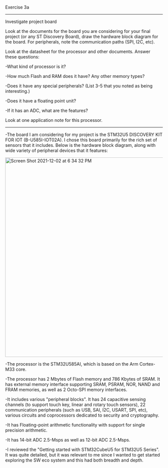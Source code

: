 Exercise 3a
******
Investigate project board

Look at the documents for the board you are considering for your final project (or any ST Discovery Board), draw the hardware block diagram for the board. For peripherals, note the communication paths (SPI, I2C, etc).

Look at the datasheet for the processor and other documents. Answer these questions:

-What kind of processor is it?

-How much Flash and RAM does it have? Any other memory types?

-Does it have any special peripherals? (List 3-5 that you noted as being interesting.)

-Does it have a floating point unit?

-If it has an ADC, what are the features?

Look at one application note for this processor.

********

-The board I am considering for my project is the STM32U5 DISCOVERY KIT FOR IOT (B-U585I-IOT02A).  I chose this board primarily for the rich set of sensors that it includes.  Below is the hardware block diagram, along with wide variety of peripheral devices that it features:

<img width="639" alt="Screen Shot 2021-12-02 at 6 34 32 PM" src="https://user-images.githubusercontent.com/34926684/144535099-c7efa98d-b56a-4f36-b30c-d48c728c4ee0.png">

-The processor is the STM32U585AI, which is based on the Arm Cortex-M33 core.

-The processor has 2 Mbytes of Flash memory and 786 Kbytes of SRAM.  It has external memory interface supporting SRAM, PSRAM, NOR, NAND and FRAM memories, as well as 2 Octo-SPI memory interfaces.

-It includes various "peripheral blocks".  It has 24 capacitive sensing channels (to support touch key, linear and rotary touch sensors), 22 communication peripherals (such as USB,  SAI, I2C, USART, SPI, etc),  various circuits and coprocessors dedicated to security and cryptography.

-It has Floating-point arithmetic functionality with support for single precision arithmetic.

-It has 14-bit ADC 2.5-Msps as well as 12-bit ADC 2.5-Msps.

-I reviewed the "Getting started with STM32CubeU5 for STM32U5 Series".  It was quite detailed, but it was relevant to me since I wanted to get started exploring the SW eco system and this had both breadth and depth.




